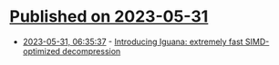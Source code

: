 # [Published on 2023-05-31](index.md)

* [2023-05-31, 06:35:37](https://lobste.rs/s/4cynth/introducing_iguana_extremely_fast_simd) - [Introducing Iguana: extremely fast SIMD-optimized decompression](https://sneller.io/blog/decompressing-at-over-10-gigabytes-per-second/)
